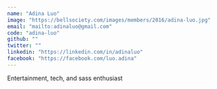 ```yaml
---
name: "Adina Luo"
image: "https://bellsociety.com/images/members/2016/adina-luo.jpg"
email: "mailto:adinaluo@gmail.com"
code: "adina-luo"
github: ""
twitter: ""
linkedin: "https://linkedin.com/in/adinaluo"
facebook: "https://facebook.com/luo.adina"
---
```

Entertainment, tech, and sass enthusiast